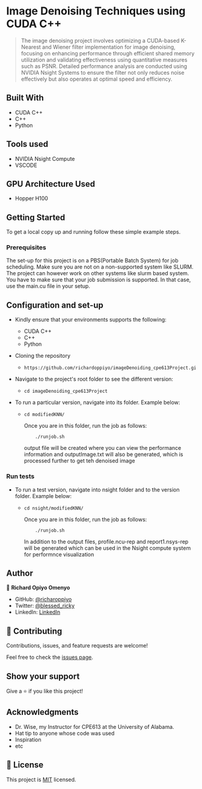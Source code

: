 

# Image Denoising Techniques using CUDA C++

> The image denoising project involves optimizing a CUDA-based K-Nearest and Wiener filter implementation for image denoising, focusing on enhancing performance through efficient shared memory utilization and validating effectiveness using quantitative measures such as PSNR. Detailed performance analysis are conducted using NVIDIA Nsight Systems to ensure the filter not only reduces noise effectively but also operates at optimal speed and efficiency.


## Built With

- CUDA C++
- C++
- Python

## Tools used

- NVIDIA Nsight Compute
- VSCODE

## GPU Architecture Used

- Hopper H100


## Getting Started

To get a local copy up and running follow these simple example steps.

### Prerequisites
The set-up for this project is on a PBS(Portable Batch System) for job scheduling. Make sure you are not on a non-supported system like SLURM. 
The project can however work on other systems like slurm based system. You have to make sure that your job submission is supported. In that case, use the main.cu file in your setup.

## Configuration and set-up

- Kindly ensure that your environments supports the following:
  + CUDA C++
  + C++
  + Python

- Cloning the repository
  - ```
    https://github.com/richardoppiyo/imageDenoiding_cpe613Project.git
    ```

- Navigate to the project's root folder to see the different version:
  - ```
    cd imageDenoiding_cpe613Project
    ```

- To run a particular version, navigate into its folder. Example below:
  - ```
    cd modifiedKNN/
    ```
    Once you are in this folder, run the job as follows:

    ```
        ./runjob.sh
    ```

    output file will be created where you can view the performance information and outputImage.txt will also be generated, which is processed further to get teh denoised image

### Run tests
- To run a test version, navigate into nsight folder and to the version folder. Example below:
  - ```
    cd nsight/modifiedKNN/

    ```
    Once you are in this folder, run the job as follows:

    ```
        ./runjob.sh
    ```

    In addition to the output files, profile.ncu-rep and report1.nsys-rep will be generated which can be used in the Nsight compute system for performnce visualization


## Author

👤 **Richard Opiyo Omenyo**

- GitHub: [@richaroppiyo](https://github.com/richardoppiyo)
- Twitter: [@blessed_ricky](https://twitter.com/blessed_ricky)
- LinkedIn: [LinkedIn](https://www.linkedin.com/in/richardoppiyo/)


## 🤝 Contributing

Contributions, issues, and feature requests are welcome!

Feel free to check the [issues page](../../issues/).

## Show your support

Give a ⭐️ if you like this project!

## Acknowledgments

- Dr. Wise, my Instructor for CPE613 at the University of Alabama.
- Hat tip to anyone whose code was used
- Inspiration
- etc

## 📝 License

This project is [MIT](./MIT.md) licensed.
